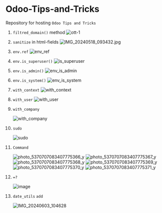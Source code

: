 # Odoo-Tips-and-Tricks

Repository for hosting `Odoo Tips and Tricks`

1. `filtred_domain()` method
![ott-1](https://github.com/SerhiiMiroshnychenko/Odoo-Tips-and-Tricks/assets/113379599/8834c50a-c6b5-4746-8de7-53978bb61d3e)

2. `sanitize` in html-fields
![IMG_20240518_093432.jpg](https://github.com/SerhiiMiroshnychenko/Odoo-Tips-and-Tricks/assets/113379599/850f59de-810b-4906-a92c-6c5b97435592)

3. `env.ref`
   ![env_ref](https://github.com/SerhiiMiroshnychenko/Odoo-Tips-and-Tricks/assets/113379599/c464f0f1-b158-4bcd-ae47-b1e8a8db0088)

4. `env.is_superuser()`
   ![is_superuser](https://github.com/SerhiiMiroshnychenko/Odoo-Tips-and-Tricks/assets/113379599/ceea504e-5d53-49bd-99f9-7d795b3b33b5)

5. `env.is_admin()`
   ![env_is_admin](https://github.com/SerhiiMiroshnychenko/Odoo-Tips-and-Tricks/assets/113379599/a51a2dee-3762-4ef2-86c9-fe9635aa38a7)

6. `env.is_system()`
   ![env_is_system](https://github.com/SerhiiMiroshnychenko/Odoo-Tips-and-Tricks/assets/113379599/132a66ee-6c78-4bfa-be98-18f2a2bcf669)

7. `with_context`
   ![with_context](https://github.com/SerhiiMiroshnychenko/Odoo-Tips-and-Tricks/assets/113379599/e5dde5ba-502e-4716-82b5-f9149031853b)

8. `with_user`
   ![with_user](https://github.com/SerhiiMiroshnychenko/Odoo-Tips-and-Tricks/assets/113379599/3eb09a26-cf6a-4123-a2b2-6a18a774d8bc)

9. `with_company`
    
    ![with_company](https://github.com/SerhiiMiroshnychenko/Odoo-Tips-and-Tricks/assets/113379599/8f77c95e-24a1-431d-949c-922d6908e8e9)

11. `sudo`
    
    ![sudo](https://github.com/SerhiiMiroshnychenko/Odoo-Tips-and-Tricks/assets/113379599/c618bea4-b1fe-43a9-a4ef-bd5b1de1f76c)

12. `Command`

    ![photo_5370707083407775366_y](https://github.com/SerhiiMiroshnychenko/Odoo-Tips-and-Tricks/assets/113379599/9fc5cefb-d58c-4154-9312-2c1931298857)
    ![photo_5370707083407775367_y](https://github.com/SerhiiMiroshnychenko/Odoo-Tips-and-Tricks/assets/113379599/7d0b59e2-bcbd-433b-bbe9-0095915a9fd2)
    ![photo_5370707083407775368_y](https://github.com/SerhiiMiroshnychenko/Odoo-Tips-and-Tricks/assets/113379599/be4269cf-07c2-4952-90bd-8f877dbbd198)
    ![photo_5370707083407775369_y](https://github.com/SerhiiMiroshnychenko/Odoo-Tips-and-Tricks/assets/113379599/6b6b0b23-57f7-41ab-8cd5-8e9fb44a228f)
    ![photo_5370707083407775370_y](https://github.com/SerhiiMiroshnychenko/Odoo-Tips-and-Tricks/assets/113379599/81543865-bbe3-4cad-8ece-f9f740340bff)
    ![photo_5370707083407775371_y](https://github.com/SerhiiMiroshnychenko/Odoo-Tips-and-Tricks/assets/113379599/913cdaf1-714e-4bd9-a919-5879aa5199d1)

13. `=?`
    
    ![image](https://github.com/SerhiiMiroshnychenko/Odoo-Tips-and-Tricks/assets/113379599/62560715-3631-41ce-aa56-4d7cc9f12658)

14. `date_utils`
    `add`

    ![IMG_20240603_104628](https://github.com/SerhiiMiroshnychenko/Odoo-Tips-and-Tricks/assets/113379599/79d77e49-7d3b-4f84-94a3-5859f22cf79b)
